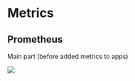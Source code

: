# Metrics

## Prometheus

Main part (before added metrics to apps)

![](https://i.imgur.com/iWsn26f.png)